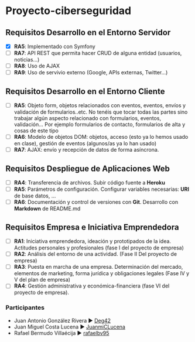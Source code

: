 # Proyecto-ciberseguridad

## Requisitos Desarrollo en el Entorno Servidor

- [X] __RA5__: Implementado con Symfony
- [ ] __RA7__: API REST que permita hacer CRUD de alguna entidad (usuarios, noticias...)
- [ ] __RA8__: Uso de AJAX
- [ ] __RA9__: Uso de servivio externo (Google, APIs externas, Twitter...)

## Requisitos Desarrollo en el Entorno Cliente

- [ ] __RA5__: Objeto form, objetos relacionados con eventos, eventos, envíos y validación de formularios..etc. No tenéis que tocar todas las partes sino trabajar algún aspecto relacionado con formularios, eventos, validación... Por ejemplo formularios de contacto, formularios de alta y cosas de este tipo 
- [ ] __RA6__: Modelo de objetos DOM: objetos, acceso (esto ya lo hemos usado en clase), gestión de eventos (algunos/as ya lo han usado)
- [ ] __RA7__: AJAX: envío y recepción de datos de forma asíncrona.

## Requisitos Despliegue de Aplicaciones Web

- [ ] __RA4__: Transferencia de archivos. Subir código fuente a __Heroku__
- [ ] __RA5__: Parámetros de configuración. Configurar variables necesarias: __URI__ de base datos, ...
- [ ] __RA6__: Documentación y control de versiones con __Git__. Desarrollo con __Markdown__ de README.md 

## Requisitos Empresa e Iniciativa Emprendedora

- [ ] __RA1__: Iniciativa emprendedora, ideación y  prototipados de la idea. Actitudes personales y profesionales (fase I del proyecto de empresa)
- [ ] __RA2__: Análisis del entorno de una actividad. (Fase II Del proyecto de empresa)
- [ ] __RA3__: Puesta en marcha de una empresa. Determinación del mercado, elementos de marketing, forma jurídica y obligaciones legales (Fase lV y V del plan de empresa) 
- [ ] __RA4__: Gestión administrativa y económica-financiera (fase VI del proyecto de empresa). 

### Participantes
- Juan Antonio González Rivera ► [Deg42](https://github.com/Deg42)
- Juan Miguel Costa Lucena ► [JuanmiCLucena](https://github.com/JuanmiCLucena)
- Rafael Bermudo Villaécija ► [rafaelbv95](https://github.com/rafaelbv95)
